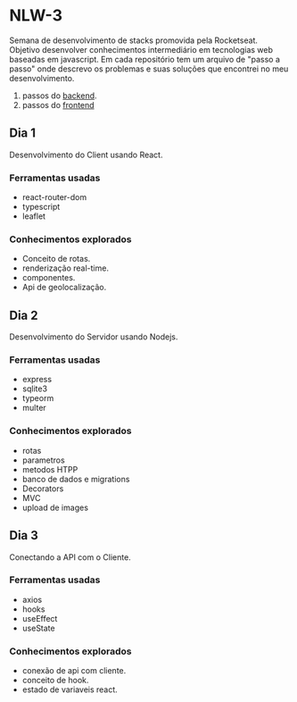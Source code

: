 # NLW-3
Semana de desenvolvimento de stacks promovida pela Rocketseat.
Objetivo desenvolver conhecimentos intermediário em tecnologias web baseadas em javascript.
Em cada repositório tem um arquivo de "passo a passo" onde descrevo os problemas e suas soluções que encontrei no meu desenvolvimento.

1. passos do [backend](./backend/docs/jornada.md).
2. passos do [frontend](./web_app/docs/jornada.md)
## Dia 1
Desenvolvimento do Client usando React. 
### Ferramentas usadas
- react-router-dom
- typescript
- leaflet

### Conhecimentos explorados
- Conceito de rotas.
- renderização real-time.
- componentes.
- Api de geolocalização. 

## Dia 2
Desenvolvimento do Servidor usando Nodejs.

### Ferramentas usadas
- express
- sqlite3
- typeorm
- multer

### Conhecimentos explorados
 - rotas
 - parametros
 - metodos HTPP
 - banco de dados e migrations
 - Decorators
 - MVC
 - upload de images

 ## Dia 3
Conectando a API com o Cliente.

 ### Ferramentas usadas

- axios
- hooks
- useEffect
- useState

 ### Conhecimentos explorados

 - conexão de api com cliente.
 - conceito de hook.
 - estado de variaveis react.